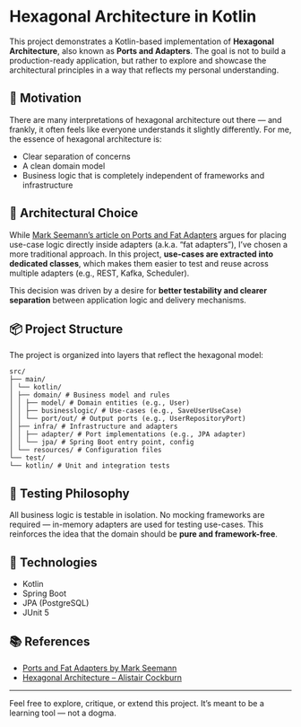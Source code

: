 # Hexagonal Architecture in Kotlin

This project demonstrates a Kotlin-based implementation of **Hexagonal Architecture**, also known as **Ports and Adapters**. The goal is not to build a production-ready application, but rather to explore and showcase the architectural principles in a way that reflects my personal understanding.

## 🧠 Motivation

There are many interpretations of hexagonal architecture out there — and frankly, it often feels like everyone understands it slightly differently. For me, the essence of hexagonal architecture is:

- Clear separation of concerns
- A clean domain model
- Business logic that is completely independent of frameworks and infrastructure

## 🧱 Architectural Choice

While [Mark Seemann’s article on Ports and Fat Adapters](https://blog.ploeh.dk/2023/03/06/ports-and-fat-adapters/) argues for placing use-case logic directly inside adapters (a.k.a. “fat adapters”), I’ve chosen a more traditional approach. In this project, **use-cases are extracted into dedicated classes**, which makes them easier to test and reuse across multiple adapters (e.g., REST, Kafka, Scheduler).

This decision was driven by a desire for **better testability and clearer separation** between application logic and delivery mechanisms.

## 📦 Project Structure

The project is organized into layers that reflect the hexagonal model:

```
src/
├── main/
│ └── kotlin/
│ ├── domain/ # Business model and rules
│ │ ├── model/ # Domain entities (e.g., User)
│ │ ├── businesslogic/ # Use-cases (e.g., SaveUserUseCase)
│ │ └── port/out/ # Output ports (e.g., UserRepositoryPort)
│ ├── infra/ # Infrastructure and adapters
│ │ ├── adapter/ # Port implementations (e.g., JPA adapter)
│ │ └── jpa/ # Spring Boot entry point, config
│ └── resources/ # Configuration files
└── test/
└── kotlin/ # Unit and integration tests
```



## 🧪 Testing Philosophy

All business logic is testable in isolation. No mocking frameworks are required — in-memory adapters are used for testing use-cases. This reinforces the idea that the domain should be **pure and framework-free**.

## 🚀 Technologies

- Kotlin
- Spring Boot
- JPA (PostgreSQL)
- JUnit 5

## 📚 References

- [Ports and Fat Adapters by Mark Seemann](https://blog.ploeh.dk/2023/03/06/ports-and-fat-adapters/)
- [Hexagonal Architecture – Alistair Cockburn](https://alistair.cockburn.us/hexagonal-architecture/)

---

Feel free to explore, critique, or extend this project. It’s meant to be a learning tool — not a dogma.
